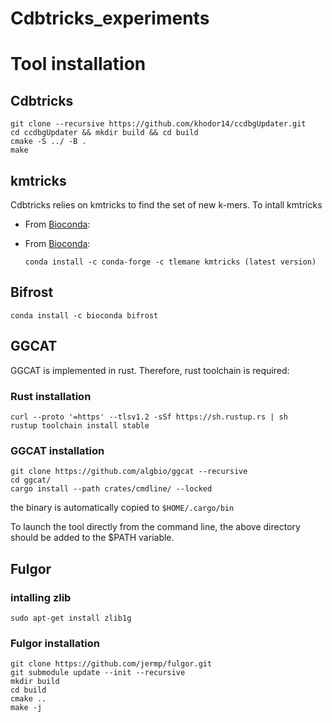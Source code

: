 # Cdbtricks_experiments
# Tool installation

## Cdbtricks
  ```
  git clone --recursive https://github.com/khodor14/ccdbgUpdater.git
  cd ccdbgUpdater && mkdir build && cd build
  cmake -S ../ -B .
  make
  ```
## kmtricks
Cdbtricks relies on kmtricks to find the set of new k-mers. To intall kmtricks
* From [Bioconda](https://bioconda.github.io):

* From [Bioconda](https://bioconda.github.io):

  ```
  conda install -c conda-forge -c tlemane kmtricks (latest version)
  ```
## Bifrost
  ```
  conda install -c bioconda bifrost
  ```
## GGCAT
GGCAT is implemented in rust. Therefore, rust toolchain is required:
### Rust installation
  ```
  curl --proto '=https' --tlsv1.2 -sSf https://sh.rustup.rs | sh
  rustup toolchain install stable
  ```
### GGCAT installation 
  ```
  git clone https://github.com/algbio/ggcat --recursive
  cd ggcat/
  cargo install --path crates/cmdline/ --locked
  ```
the binary is automatically copied to ```$HOME/.cargo/bin```

To launch the tool directly from the command line, the above directory should be added to the $PATH variable.
## Fulgor

### intalling zlib
```
sudo apt-get install zlib1g
```
### Fulgor installation
```
git clone https://github.com/jermp/fulgor.git
git submodule update --init --recursive
mkdir build
cd build
cmake ..
make -j
```


